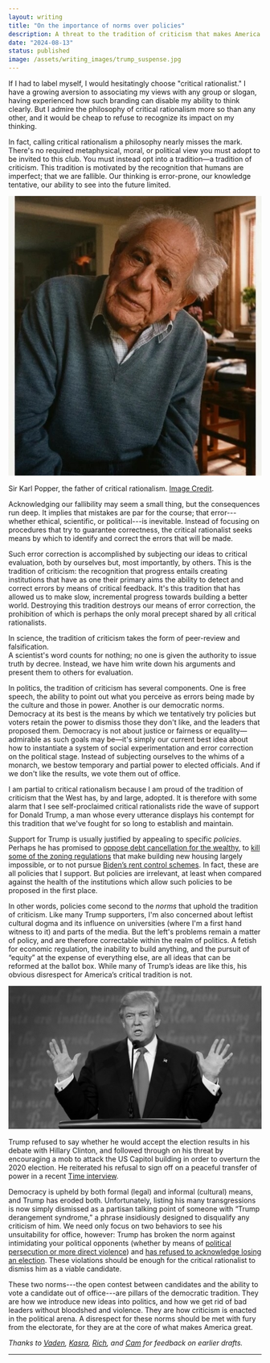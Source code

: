```yaml
---
layout: writing
title: "On the importance of norms over policies"
description: A threat to the tradition of criticism that makes America great 
date: "2024-08-13" 
status: published
image: /assets/writing_images/trump_suspense.jpg
---
```


If I had to label myself, I would hesitatingly choose "critical rationalist." I have a growing aversion to associating my views with any group or slogan, having experienced how such branding can disable my ability to think clearly. But I admire the philosophy of critical rationalism more so than any other, and it would be cheap to refuse to recognize its impact on my thinking. 

In fact, calling critical rationalism a philosophy nearly misses the mark. There's no required metaphysical, moral, or political view you must adopt to be invited to this club. You must instead opt into a tradition—a tradition of criticism. This tradition is motivated by the recognition that humans are imperfect; that we are fallible. Our thinking is error-prone, our knowledge tentative, our ability to see into the future limited. 

<img id='img-50' src="/assets/writing_images/popper_npg.jpeg">
<p id='center' class='caption'>Sir Karl Popper, the father of critical rationalism. <a href="https://npg.org.uk/collections/search/portrait/mw82110/Sir-Karl-Raimund-Popper" rel='nofollow'>Image Credit</a>.</p>


Acknowledging our fallibility may seem a small thing, but the consequences run deep. It implies that mistakes are par for the course; that error---whether ethical, scientific, or political---is inevitable. Instead of focusing on procedures that try to guarantee correctness, the critical rationalist seeks means by which to identify and correct the errors that will be made. 

Such error correction is accomplished by subjecting our ideas to critical evaluation, both by ourselves but, most importantly, by others. This is the tradition of criticism: the recognition that progress entails creating institutions that have as one their primary aims the ability to detect and correct errors by means of critical feedback. It's this tradition that has allowed us to make slow, incremental progress towards building a better world. Destroying this tradition destroys our means of error correction, the prohibition of which is perhaps the only moral precept shared by all critical rationalists. 

In science, the tradition of criticism takes the form of peer-review and falsification.  
A scientist's word counts for nothing; no one is given the authority to issue truth by decree.  Instead, we have him write down his arguments and present them to others for evaluation. 

In politics, the tradition of criticism has several components. One is free speech, the ability to point out what you perceive as errors being made by the culture and those in power. Another is our democratic norms. Democracy at its best is the means by which we tentatively try policies but voters retain the power to dismiss those they don't like, and the leaders that proposed them. Democracy is not about justice or fairness or equality—admirable as such goals may be—it's simply our current best idea about how to instantiate a system of social experimentation and error correction on the political stage. Instead of subjecting ourselves to the whims of a monarch, we bestow temporary and partial power to elected officials. And if we don't like the results, we vote them out of office. 

I am partial to critical rationalism because I am proud of the tradition of criticism that the West has, by and large, adopted. It is therefore with some alarm that I see self-proclaimed critical rationalists ride the wave of support for Donald Trump, a man whose every utterance displays his contempt for this tradition that we've fought for so long to establish and maintain.  

Support for Trump is usually justified by appealing to specific _policies_. Perhaps he has promised to [oppose debt cancellation for the wealthy](https://cnbc.com/2024/07/16/trump-vp-vance-on-student-loan-forgiveness.html), to [kill some of the zoning regulations](https://reason.com/2024/07/17/trump-changes-his-mind-on-zoning-again/) that make building new housing largely impossible, or to not pursue [Biden’s rent control schemes](https://www.theguardian.com/us-news/article/2024/jul/16/biden-rent-control-plan). In fact, these are all policies that I support. But policies are irrelevant, at least when compared against the health of the institutions which allow such policies to be proposed in the first place. 

In other words, policies come second to the _norms_ that uphold the tradition of criticism. 
Like many Trump supporters, I'm also concerned about leftist cultural dogma and its influence on universities (where I'm a first hand witness to it) and parts of the media. But the left's problems remain a matter of policy, and are therefore correctable within the realm of politics. A fetish for economic regulation, the inability to build anything, and the pursuit of “equity” at the expense of everything else, are all ideas that can be reformed at the ballot box. While many of Trump’s ideas are like this, his obvious disrespect for America’s critical tradition is not.  

<img id='img-70' src="/assets/writing_images/trump_suspense.jpg">
<p class='caption'>Trump refused to say whether he would accept the election results in his debate with Hillary Clinton, and followed through on his threat by encouraging a mob to attack the US Capitol building in order to overturn the 2020 election. He reiterated his refusal to sign off on a peaceful transfer of power in a recent <a href="https://time.com/6972163/donald-trump-political-violence-interview-exclusive/" rel="nofollow">Time interview</a>.</p>


Democracy is upheld by both formal (legal) and informal (cultural) means, and Trump has eroded both. Unfortunately, listing his many transgressions is now simply dismissed as a partisan talking point of someone with “Trump derangement syndrome,” a phrase insidiously designed to disqualify any criticism of him. We need only focus on two behaviors to see his unsuitability for office, however: Trump has broken the norm against intimidating your political opponents (whether by means of [political persecution or more direct violence](https://en.wikipedia.org/wiki/Rhetoric_of_Donald_Trump#Violence_and_dehumanization)) and [has refused to acknowledge losing an election](https://en.wikipedia.org/wiki/Attempts_to_overturn_the_2020_United_States_presidential_election). These violations should be enough for the critical rationalist to dismiss him as a viable candidate. 


These two norms---the open contest between candidates and the ability to vote a candidate out of office---are pillars of the democratic tradition. They are how we introduce new ideas into politics, and how we get rid of bad leaders without bloodshed and violence. They are how criticism is enacted in the political arena. A disrespect for these norms should be met with fury from the electorate, for they are at the core of what makes America great. 



_Thanks to [Vaden](https://vmasrani.github.io/), [Kasra](https://kasra.io/), [Rich](https://thedeepdish.org/), and [Cam](https://falliblepieces.substack.com/) for feedback on earlier drafts._ 

---